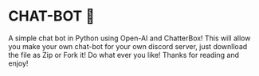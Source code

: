 # CHAT-BOT 🤖
A simple chat bot in Python using Open-AI and ChatterBox!
This will allow you make your own chat-bot for your own discord server, just downlload the file as Zip or Fork it! Do what ever you like!
Thanks for reading and enjoy!

